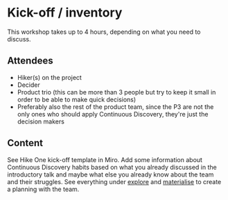 # Kick-off / inventory

This workshop takes up to 4 hours, depending on what you need to discuss.

## **Attendees**

* Hiker(s) on the project
* Decider
* Product trio (this can be more than 3 people but try to keep it small in order to be able to make quick decisions)
* Preferably also the rest of the product team, since the P3 are not the only ones who should apply Continuous Discovery, they're just the decision makers

## Content

See Hike One kick-off template in Miro. Add some information about Continuous Discovery habits based on what you already discussed in the introductory talk and maybe what else you already know about the team and their struggles. See everything under [explore](../explore/ "mention") and [materialise](../materialise/ "mention") to create a planning with the team.
